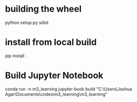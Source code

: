 # building the wheel
python setup.py sdist

# install from local build
pip install .

# Build Jupyter Notebook
conda run -n m3_learning jupyter-book build "C:\Users\Joshua Agar\Documents\codes\m3_learning\m3_learning"
